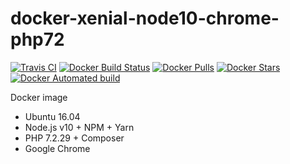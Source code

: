 # docker-xenial-node10-chrome-php72 

[![Travis CI](https://api.travis-ci.org/vintagesucks/docker-xenial-node10-chrome-php72.svg?branch=master)](https://travis-ci.org/vintagesucks/docker-xenial-node10-chrome-php72) [![Docker Build Status](https://img.shields.io/docker/cloud/build/vintagesucks/docker-xenial-node10-chrome-php72)](https://hub.docker.com/r/vintagesucks/docker-xenial-node10-chrome-php72/) [![Docker Pulls](https://img.shields.io/docker/pulls/vintagesucks/docker-xenial-node10-chrome-php72.svg)](https://hub.docker.com/r/vintagesucks/docker-xenial-node10-chrome-php72/) [![Docker Stars](https://img.shields.io/docker/stars/vintagesucks/docker-xenial-node10-chrome-php72.svg)](https://hub.docker.com/r/vintagesucks/docker-xenial-node10-chrome-php72/) [![Docker Automated build](https://img.shields.io/docker/cloud/automated/vintagesucks/docker-xenial-node10-chrome-php72)](https://hub.docker.com/r/vintagesucks/docker-xenial-node10-chrome-php72/)

Docker image
* Ubuntu 16.04
* Node.js v10 + NPM + Yarn
* PHP 7.2.29 + Composer
* Google Chrome
